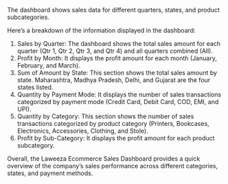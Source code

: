 The dashboard shows sales data for different quarters, states, and product subcategories.

Here’s a breakdown of the information displayed in the dashboard:

1. Sales by Quarter: The dashboard shows the total sales amount for each quarter (Qtr 1, Qtr 2, Qtr 3, and Qtr 4) and all quarters combined (All).
2. Profit by Month: It displays the profit amount for each month (January, February, and March).
4. Sum of Amount by State: This section shows the total sales amount by state. Maharashtra, Madhya Pradesh, Delhi, and Gujarat are the four states listed.
5. Quantity by Payment Mode: It displays the number of sales transactions categorized by payment mode (Credit Card, Debit Card, COD, EMI, and UPI).
6. Quantity by Category: This section shows the number of sales transactions categorized by product category (Printers, Bookcases, Electronics, Accessories, Clothing, and Stole).
7. Profit by Sub-Category: It displays the profit amount for each product subcategory.

Overall, the Laweeza Ecommerce Sales Dashboard provides a quick overview of the company’s sales performance across different categories, states, and payment methods.
